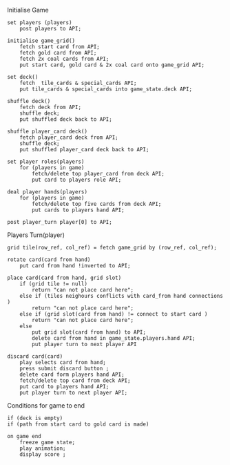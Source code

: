 Initialise Game

    set players (players)
        post players to API;

    initialise game_grid()
        fetch start card from API;
        fetch gold card from API;
        fetch 2x coal cards from API;
        put start card, gold card & 2x coal card onto game_grid API;

    set deck()
        fetch  tile_cards & special_cards API;
        put tile_cards & special_cards into game_state.deck API;

    shuffle deck()
        fetch deck from API;
        shuffle deck;
        put shuffled deck back to API;
    
    shuffle player_card deck()
        fetch player_card deck from API;
        shuffle deck;
        put shuffled player_card deck back to API;       

    set player roles(players)
        for (players in game)
            fetch/delete top player_card from deck API;
            put card to players role API;
    
    deal player hands(players)
        for (players in game)
            fetch/delete top five cards from deck API;
            put cards to players hand API;

    post player_turn player[0] to API; 

Players Turn(player)
    
    grid tile(row_ref, col_ref) = fetch game_grid by (row_ref, col_ref);

    rotate card(card from hand)
        put card from hand !inverted to API;

    place card(card from hand, grid slot)
        if (grid tile != null)
            return "can not place card here";
        else if (tiles neighours conflicts with card_from hand connections )
            return "can not place card here";
        else if (grid slot(card from hand) != connect to start card )
            return "can not place card here";
        else 
            put grid slot(card from hand) to API;
            delete card from hand in game_state.players.hand API;
            put player turn to next player API
    
    discard card(card)
        play selects card from hand;
        press submit discard button ;
        delete card form players hand API;
        fetch/delete top card from deck API;
        put card to players hand API;
        put player turn to next player API;


Conditions for game to end

    if (deck is empty)
    if (path from start card to gold card is made)

    on game end 
        freeze game state;
        play animation;
        display score ;






        

    
        
    


    









